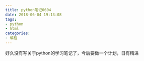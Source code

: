 ```yaml
---
title: python笔记0604
date: 2018-06-04 19:13:08
tags:
- python
- html
categories:
- 编程
---
```


好久没有写关于python的学习笔记了，今后要做一个计划，日有精进

<!--more-->


